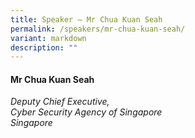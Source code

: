 ```yaml
---
title: Speaker – Mr Chua Kuan Seah
permalink: /speakers/mr-chua-kuan-seah/
variant: markdown
description: ""
---
```

#### **Mr Chua Kuan Seah**

*Deputy Chief Executive, <br> Cyber Security Agency of Singapore<br>Singapore*